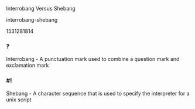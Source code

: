 Interrobang Versus Shebang

interrobang-shebang

1531281814

### ‽

Interrobang - A punctuation mark used to combine a question mark and exclamation mark

### #!

Shebang - A character sequence that is used to specify the interpreter for a unix script
